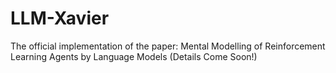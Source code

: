 # LLM-Xavier
The official implementation of the paper: Mental Modelling of Reinforcement Learning Agents by Language Models
(Details Come Soon!)
